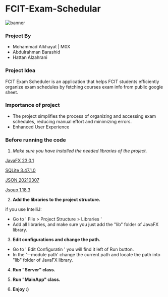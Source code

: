 # FCIT-Exam-Schedular
![banner](https://github.com/user-attachments/assets/c975752d-bf52-41b9-b27e-0e4db2f2be3b)

### Project By
- Mohammad Alkhayat | M0X
- Abdulrahman Barashid
- Hattan Alzahrani

### Project Idea
FCIT Exam Scheduler is an application that helps FCIT students efficiently organize exam schedules by fetching courses exam info from public google sheet.

### Importance of project
- The project simplifies the process of organizing and accessing exam schedules, reducing manual effort and minimizing errors.
- Enhanced User Experience

### Before running the code
1. *Make sure you have installed the needed libraries of the project.*

[JavaFX 23.0.1](https://openjfx.io/)

[SQLite 3.47.1.0](https://sqlitebrowser.org/blog/version-3-13-1-released/)

[JSON 20210307](https://mvnrepository.com/artifact/org.json/json/20210307)

[Jsoup 1.18.3](https://jsoup.org/download)

2. **Add the libraries to the project structure.**

  if you use IntelliJ:
  - Go to ' File > Project Structure > Libraries '
  - Add all libraries, and make sure you just add the "lib" folder of JavaFX library.
    
3. **Edit configurations and change the path.**

  - Go to ' Edit Configuratin ' you will find it left of Run button.
  - In the '--module path' change the current path and locate the path into "lib" folder of JavaFX library.

4. **Run "Server" class.**

5. **Run "MainApp" class.**

6. **Enjoy :)**
